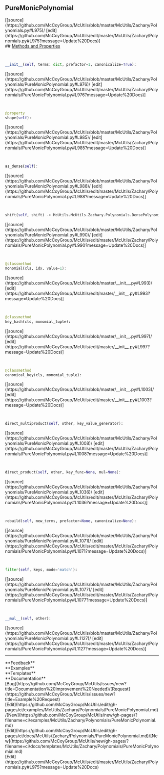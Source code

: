 ## <a id="McUtils.McUtils.Zachary.Polynomials.PureMonicPolynomial">PureMonicPolynomial</a> 

<div class="docs-source-link" markdown="1">
[[source](https://github.com/McCoyGroup/McUtils/blob/master/McUtils/Zachary/Polynomials.py#L975)/
[edit](https://github.com/McCoyGroup/McUtils/edit/master/McUtils/Zachary/Polynomials.py#L975?message=Update%20Docs)]
</div>









<div class="collapsible-section">
 <div class="collapsible-section collapsible-section-header" markdown="1">
## <a class="collapse-link" data-toggle="collapse" href="#methods" markdown="1"> Methods and Properties</a> <a class="float-right" data-toggle="collapse" href="#methods"><i class="fa fa-chevron-down"></i></a>
 </div>
 <div class="collapsible-section collapsible-section-body collapse show" id="methods" markdown="1">
 
<a id="McUtils.McUtils.Zachary.Polynomials.PureMonicPolynomial.__init__" class="docs-object-method">&nbsp;</a> 
```python
__init__(self, terms: dict, prefactor=1, canonicalize=True): 
```
<div class="docs-source-link" markdown="1">
[[source](https://github.com/McCoyGroup/McUtils/blob/master/McUtils/Zachary/Polynomials/PureMonicPolynomial.py#L976)/
[edit](https://github.com/McCoyGroup/McUtils/edit/master/McUtils/Zachary/Polynomials/PureMonicPolynomial.py#L976?message=Update%20Docs)]
</div>


<a id="McUtils.McUtils.Zachary.Polynomials.PureMonicPolynomial.shape" class="docs-object-method">&nbsp;</a> 
```python
@property
shape(self): 
```
<div class="docs-source-link" markdown="1">
[[source](https://github.com/McCoyGroup/McUtils/blob/master/McUtils/Zachary/Polynomials/PureMonicPolynomial.py#L985)/
[edit](https://github.com/McCoyGroup/McUtils/edit/master/McUtils/Zachary/Polynomials/PureMonicPolynomial.py#L985?message=Update%20Docs)]
</div>


<a id="McUtils.McUtils.Zachary.Polynomials.PureMonicPolynomial.as_dense" class="docs-object-method">&nbsp;</a> 
```python
as_dense(self): 
```
<div class="docs-source-link" markdown="1">
[[source](https://github.com/McCoyGroup/McUtils/blob/master/McUtils/Zachary/Polynomials/PureMonicPolynomial.py#L988)/
[edit](https://github.com/McCoyGroup/McUtils/edit/master/McUtils/Zachary/Polynomials/PureMonicPolynomial.py#L988?message=Update%20Docs)]
</div>


<a id="McUtils.McUtils.Zachary.Polynomials.PureMonicPolynomial.shift" class="docs-object-method">&nbsp;</a> 
```python
shift(self, shift) -> McUtils.McUtils.Zachary.Polynomials.DensePolynomial: 
```
<div class="docs-source-link" markdown="1">
[[source](https://github.com/McCoyGroup/McUtils/blob/master/McUtils/Zachary/Polynomials/PureMonicPolynomial.py#L990)/
[edit](https://github.com/McCoyGroup/McUtils/edit/master/McUtils/Zachary/Polynomials/PureMonicPolynomial.py#L990?message=Update%20Docs)]
</div>


<a id="McUtils.McUtils.Zachary.Polynomials.PureMonicPolynomial.monomial" class="docs-object-method">&nbsp;</a> 
```python
@classmethod
monomial(cls, idx, value=1): 
```
<div class="docs-source-link" markdown="1">
[[source](https://github.com/McCoyGroup/McUtils/blob/master/__init__.py#L993)/
[edit](https://github.com/McCoyGroup/McUtils/edit/master/__init__.py#L993?message=Update%20Docs)]
</div>


<a id="McUtils.McUtils.Zachary.Polynomials.PureMonicPolynomial.key_hash" class="docs-object-method">&nbsp;</a> 
```python
@classmethod
key_hash(cls, monomial_tuple): 
```
<div class="docs-source-link" markdown="1">
[[source](https://github.com/McCoyGroup/McUtils/blob/master/__init__.py#L997)/
[edit](https://github.com/McCoyGroup/McUtils/edit/master/__init__.py#L997?message=Update%20Docs)]
</div>


<a id="McUtils.McUtils.Zachary.Polynomials.PureMonicPolynomial.canonical_key" class="docs-object-method">&nbsp;</a> 
```python
@classmethod
canonical_key(cls, monomial_tuple): 
```
<div class="docs-source-link" markdown="1">
[[source](https://github.com/McCoyGroup/McUtils/blob/master/__init__.py#L1003)/
[edit](https://github.com/McCoyGroup/McUtils/edit/master/__init__.py#L1003?message=Update%20Docs)]
</div>


<a id="McUtils.McUtils.Zachary.Polynomials.PureMonicPolynomial.direct_multiproduct" class="docs-object-method">&nbsp;</a> 
```python
direct_multiproduct(self, other, key_value_generator): 
```
<div class="docs-source-link" markdown="1">
[[source](https://github.com/McCoyGroup/McUtils/blob/master/McUtils/Zachary/Polynomials/PureMonicPolynomial.py#L1008)/
[edit](https://github.com/McCoyGroup/McUtils/edit/master/McUtils/Zachary/Polynomials/PureMonicPolynomial.py#L1008?message=Update%20Docs)]
</div>


<a id="McUtils.McUtils.Zachary.Polynomials.PureMonicPolynomial.direct_product" class="docs-object-method">&nbsp;</a> 
```python
direct_product(self, other, key_func=None, mul=None): 
```
<div class="docs-source-link" markdown="1">
[[source](https://github.com/McCoyGroup/McUtils/blob/master/McUtils/Zachary/Polynomials/PureMonicPolynomial.py#L1036)/
[edit](https://github.com/McCoyGroup/McUtils/edit/master/McUtils/Zachary/Polynomials/PureMonicPolynomial.py#L1036?message=Update%20Docs)]
</div>


<a id="McUtils.McUtils.Zachary.Polynomials.PureMonicPolynomial.rebuild" class="docs-object-method">&nbsp;</a> 
```python
rebuild(self, new_terms, prefactor=None, canonicalize=None): 
```
<div class="docs-source-link" markdown="1">
[[source](https://github.com/McCoyGroup/McUtils/blob/master/McUtils/Zachary/Polynomials/PureMonicPolynomial.py#L1071)/
[edit](https://github.com/McCoyGroup/McUtils/edit/master/McUtils/Zachary/Polynomials/PureMonicPolynomial.py#L1071?message=Update%20Docs)]
</div>


<a id="McUtils.McUtils.Zachary.Polynomials.PureMonicPolynomial.filter" class="docs-object-method">&nbsp;</a> 
```python
filter(self, keys, mode='match'): 
```
<div class="docs-source-link" markdown="1">
[[source](https://github.com/McCoyGroup/McUtils/blob/master/McUtils/Zachary/Polynomials/PureMonicPolynomial.py#L1077)/
[edit](https://github.com/McCoyGroup/McUtils/edit/master/McUtils/Zachary/Polynomials/PureMonicPolynomial.py#L1077?message=Update%20Docs)]
</div>


<a id="McUtils.McUtils.Zachary.Polynomials.PureMonicPolynomial.__mul__" class="docs-object-method">&nbsp;</a> 
```python
__mul__(self, other): 
```
<div class="docs-source-link" markdown="1">
[[source](https://github.com/McCoyGroup/McUtils/blob/master/McUtils/Zachary/Polynomials/PureMonicPolynomial.py#L1127)/
[edit](https://github.com/McCoyGroup/McUtils/edit/master/McUtils/Zachary/Polynomials/PureMonicPolynomial.py#L1127?message=Update%20Docs)]
</div>
 </div>
</div>












---


<div markdown="1" class="text-secondary">
<div class="container">
  <div class="row">
   <div class="col" markdown="1">
**Feedback**   
</div>
   <div class="col" markdown="1">
**Examples**   
</div>
   <div class="col" markdown="1">
**Templates**   
</div>
   <div class="col" markdown="1">
**Documentation**   
</div>
   <div class="col" markdown="1">
   
</div>
   <div class="col" markdown="1">
   
</div>
   <div class="col" markdown="1">
   
</div>
</div>
  <div class="row">
   <div class="col" markdown="1">
[Bug](https://github.com/McCoyGroup/McUtils/issues/new?title=Documentation%20Improvement%20Needed)/[Request](https://github.com/McCoyGroup/McUtils/issues/new?title=Example%20Request)   
</div>
   <div class="col" markdown="1">
[Edit](https://github.com/McCoyGroup/McUtils/edit/gh-pages/ci/examples/McUtils/Zachary/Polynomials/PureMonicPolynomial.md)/[New](https://github.com/McCoyGroup/McUtils/new/gh-pages/?filename=ci/examples/McUtils/Zachary/Polynomials/PureMonicPolynomial.md)   
</div>
   <div class="col" markdown="1">
[Edit](https://github.com/McCoyGroup/McUtils/edit/gh-pages/ci/docs/McUtils/Zachary/Polynomials/PureMonicPolynomial.md)/[New](https://github.com/McCoyGroup/McUtils/new/gh-pages/?filename=ci/docs/templates/McUtils/Zachary/Polynomials/PureMonicPolynomial.md)   
</div>
   <div class="col" markdown="1">
[Edit](https://github.com/McCoyGroup/McUtils/edit/master/McUtils/Zachary/Polynomials.py#L975?message=Update%20Docs)   
</div>
   <div class="col" markdown="1">
   
</div>
   <div class="col" markdown="1">
   
</div>
   <div class="col" markdown="1">
   
</div>
</div>
</div>
</div>